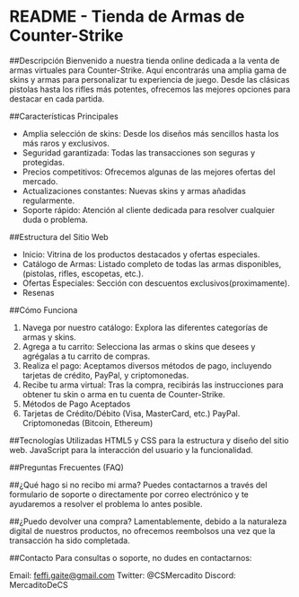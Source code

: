 # README - Tienda de Armas de Counter-Strike

##Descripción
Bienvenido a nuestra tienda online dedicada a la venta de armas virtuales para Counter-Strike. Aquí encontrarás una amplia gama de skins y armas para personalizar tu experiencia de juego. Desde las clásicas pistolas hasta los rifles más potentes, ofrecemos las mejores opciones para destacar en cada partida.



##Características Principales

- Amplia selección de skins: Desde los diseños más sencillos hasta los más raros y exclusivos.
- Seguridad garantizada: Todas las transacciones son seguras y protegidas.
- Precios competitivos: Ofrecemos algunas de las mejores ofertas del mercado.
- Actualizaciones constantes: Nuevas skins y armas añadidas regularmente.
- Soporte rápido: Atención al cliente dedicada para resolver cualquier duda o problema.
     
##Estructura del Sitio Web

- Inicio: Vitrina de los productos destacados y ofertas especiales.
- Catálogo de Armas: Listado completo de todas las armas disponibles, (pistolas, rifles, escopetas, etc.).
- Ofertas Especiales: Sección con descuentos exclusivos(proximamente).
- Resenas

##Cómo Funciona
                
1. Navega por nuestro catálogo: Explora las diferentes categorías de armas y skins.
2. Agrega a tu carrito: Selecciona las armas o skins que desees y agrégalas a tu carrito de compras.
3. Realiza el pago: Aceptamos diversos métodos de pago, incluyendo tarjetas de crédito, PayPal, y criptomonedas.
4. Recibe tu arma virtual: Tras la compra, recibirás las instrucciones para obtener tu skin o arma en tu cuenta de Counter-Strike.
5. Métodos de Pago Aceptados
6. Tarjetas de Crédito/Débito (Visa, MasterCard, etc.) PayPal. Criptomonedas (Bitcoin, Ethereum)

##Tecnologías Utilizadas
HTML5 y CSS para la estructura y diseño del sitio web.
JavaScript para la interacción del usuario y la funcionalidad.

##Preguntas Frecuentes (FAQ)

##¿Qué hago si no recibo mi arma?
Puedes contactarnos a través del formulario de soporte o directamente por correo electrónico y te ayudaremos a resolver el problema lo antes posible.

##¿Puedo devolver una compra?
Lamentablemente, debido a la naturaleza digital de nuestros productos, no ofrecemos reembolsos una vez que la transacción ha sido completada.

##Contacto
Para consultas o soporte, no dudes en contactarnos:

Email: feffi.gaite@gmail.com
Twitter: @CSMercadito
Discord: MercaditoDeCS
